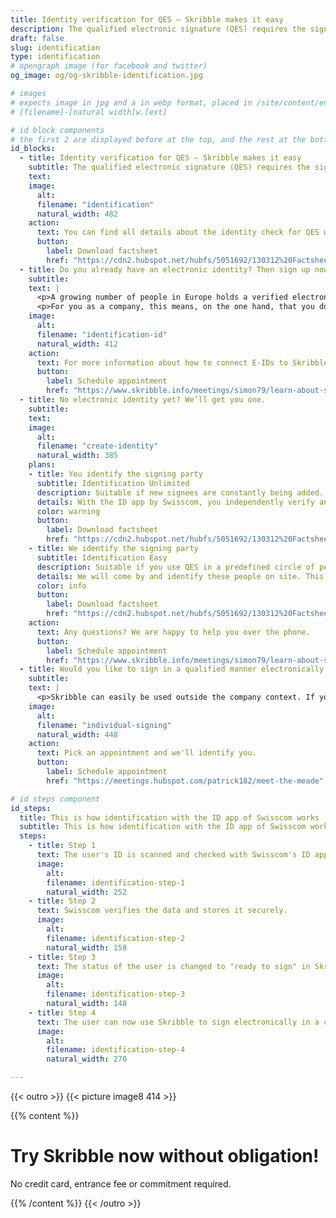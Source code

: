 ```yaml
---
title: Identity verification for QES – Skribble makes it easy
description: The qualified electronic signature (QES) requires the signing party to verify his or her identity. Skribble offers suitable means of identification for every business context.
draft: false
slug: identification
type: identification
# opengraph image (for facebook and twitter)
og_image: og/og-skribble-identification.jpg

# images
# expects image in jpg and a in webp format, placed in /site/content/english/image/
# [filename]-[natural width]w.[ext]

# id block components
# the first 2 are displayed before at the top, and the rest at the bottom of the page
id_blocks:
  - title: Identity verification for QES – Skribble makes it easy
    subtitle: The qualified electronic signature (QES) requires the signing party to verify his or her identity. Skribble offers suitable means of identification for every business context.
    text:
    image:
      alt:
      filename: "identification"
      natural_width: 482
    action:
      text: You can find all details about the identity check for QES with Skribble here in our factsheet.
      button:
        label: Download factsheet
        href: "https://cdn2.hubspot.net/hubfs/5051692/130312%20Factsheet%20-%20CS%20-%20Identification_EN.pdf"
  - title: Do you already have an electronic identity? Then sign up now.
    subtitle:
    text: |
      <p>A growing number of people in Europe holds a verified electronic identity (E-ID). Skribble can be linked with all relevant E-IDs. Thus, millions of users can sign in a qualified manner without additional identity verification.</p>
      <p>For you as a company, this means, on the one hand, that you do not have to worry about the identification of these people. On the other hand, you are always on the safe side, no matter which E-ID prevails among your users.</p>
    image:
      alt:
      filename: "identification-id"
      natural_width: 412
    action:
      text: For more information about how to connect E-IDs to Skribble, please schedule a phone call with us.
      button:
        label: Schedule appointment
        href: "https://www.skribble.info/meetings/simon79/learn-about-skribbles-identification-means"
  - title: No electronic identity yet? We’ll get you one.
    subtitle:
    text:
    image:
      alt:
      filename: "create-identity"
      natural_width: 385
    plans:
    - title: You identify the signing party
      subtitle: Identification Unlimited
      description: Suitable if new signees are constantly being added.
      details: With the ID app by Swisscom, you independently verify and record the identity data of the signing parties during personal contact. This allows you to enable people to sign in a qualified manner indefinitely and flexibly.
      color: warning
      button:
        label: Download factsheet
        href: "https://cdn2.hubspot.net/hubfs/5051692/130312%20Factsheet%20-%20CS%20-%20Identification%20Unlimited_EN.pdf"
    - title: We identify the signing party
      subtitle: Identification Easy
      description: Suitable if you use QES in a predefined circle of people.
      details: We will come by and identify these people on site. This way, you are quickly and easily ready to use QES and don't have to worry about identification.
      color: info
      button:
        label: Download factsheet
        href: "https://cdn2.hubspot.net/hubfs/5051692/130312%20Factsheet%20-%20CS%20-%20Identification%20Easy_EN.pdf"
    action:
      text: Any questions? We are happy to help you over the phone.
      button:
        label: Schedule appointment
        href: "https://www.skribble.info/meetings/simon79/learn-about-skribbles-identification-means"
  - title: Would you like to sign in a qualified manner electronically as a private individual?
    subtitle:
    text: |
      <p>Skribble can easily be used outside the company context. If you do not yet have an E-ID, we will be happy to identify you at Bahnhofstrasse 3 in Zurich. It only takes a few minutes.</p>
    image:
      alt:
      filename: "individual-signing"
      natural_width: 448
    action:
      text: Pick an appointment and we'll identify you.
      button:
        label: Schedule appointment
        href: "https://meetings.hubspot.com/patrick182/meet-the-meade"

# id steps component
id_steps:
  title: This is how identification with the ID app of Swisscom works
  subtitle: This is how identification with the ID app of Swisscom works
  steps:
    - title: Step 1
      text: The user's ID is scanned and checked with Swisscom's ID app.
      image:
        alt:
        filename: identification-step-1
        natural_width: 252
    - title: Step 2
      text: Swisscom verifies the data and stores it securely.
      image:
        alt:
        filename: identification-step-2
        natural_width: 158
    - title: Step 3
      text: The status of the user is changed to "ready to sign" in Skribble's profile.
      image:
        alt:
        filename: identification-step-3
        natural_width: 148
    - title: Step 4
      text: The user can now use Skribble to sign electronically in a qualified manner.
      image:
        alt:
        filename: identification-step-4
        natural_width: 270

---
```


{{< outro >}}
{{< picture image8 414 >}}

{{% content %}}
# Try Skribble now without obligation!
No credit card, entrance fee or commitment required.

{{% /content %}}
{{< /outro >}}